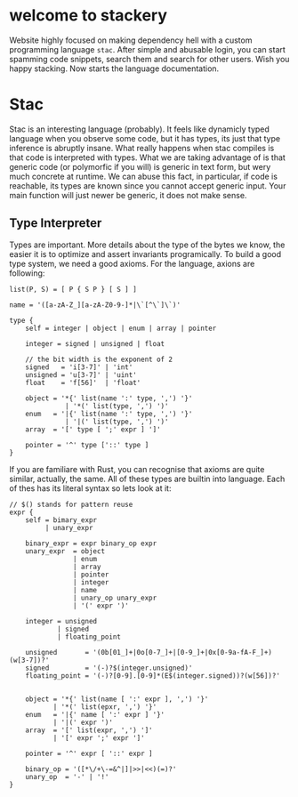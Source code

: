 # welcome to stackery

Website highly focused on making dependency hell with a custom programming language `stac`. After simple and abusable login, you can start spamming code snippets, search them and search for other users. Wish you happy stacking. Now starts the language documentation.

# Stac

Stac is an interesting language (probably). It feels like dynamicly typed language when you observe some code, but it has types, its just that type inference is abruptly insane. What really happens when stac compiles is that code is interpreted with types. What we are taking advantage of is that generic code (or polymorfic if you will) is generic in text form, but wery much concrete at runtime. We can abuse this fact, in particular, if code is reachable, its types are known since you cannot accept generic input. Your main function will just newer be generic, it does not make sense.

## Type Interpreter

Types are important. More details about the type of the bytes we know, the easier it is to optimize and assert invariants programically. To build a good type system, we need a good axioms. For the language, axions are following:

```grammar
list(P, S) = [ P { S P } [ S ] ]

name = '([a-zA-Z_][a-zA-Z0-9-]*|\`[^\`]\`)'

type {
    self = integer | object | enum | array | pointer

    integer = signed | unsigned | float

    // the bit width is the exponent of 2
    signed   = 'i[3-7]' | 'int'
    unsigned = 'u[3-7]' | 'uint'
    float    = 'f[56]'  | 'float'

    object = '*{' list(name ':' type, ',') '}'
              | '*(' list(type, ',') ')'
    enum   = '|{' list(name ':' type, ',') '}'
              | '|(' list(type, ',') ')'
    array  = '[' type [ ';' expr ] ']'

    pointer = '^' type ['::' type ]
}
```

If you are familiare with Rust, you can recognise that axioms are quite similar, actually, the same. All of these types are builtin into language. Each of thes has its literal syntax so lets look at it:

```grammar
// $() stands for pattern reuse
expr {
    self = bimary_expr
         | unary_expr 

    binary_expr = expr binary_op expr
    unary_expr  = object
                | enum
                | array
                | pointer
                | integer
                | name
                | unary_op unary_expr
                | '(' expr ')'

    integer = unsigned
            | signed 
            | floating_point

    unsigned       = '(0b[01_]+|0o[0-7_]+|[0-9_]+|0x[0-9a-fA-F_]+)(w[3-7])?'
    signed         = '(-)?$(integer.unsigned)'
    floating_point = '(-)?[0-9].[0-9]*(E$(integer.signed))?(w[56])?'
    
    
    object = '*{' list(name [ ':' expr ], ',') '}'
           | '*(' list(epxr, ',') '}'
    enum   = '|{' name [ ':' expr ] '}'
           | '|(' expr ')'
    array  = '[' list(expr, ',') ']'
           | '[' expr ';' expr ']'
    
    pointer = '^' expr [ '::' expr ]

    binary_op = '([*\/+\-=&^|]|>>|<<)(=)?'
    unary_op  = '-' | '!'
}
```

